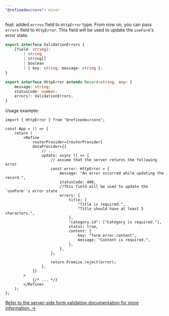 ```yaml
---
"@refinedev/core": minor
---
```


feat: added `errros` field to `HttpError` type.
From now on, you can pass `errors` field to `HttpError`. This field will be used to update the `useForm`'s error state.

```ts
export interface ValidationErrors {
    [field: string]:
        | string
        | string[]
        | boolean
        | { key: string; message: string };
}

export interface HttpError extends Record<string, any> {
    message: string;
    statusCode: number;
    errors?: ValidationErrors;
}
```

Usage example:

```tsx
import { HttpError } from "@refinedev/core";

const App = () => {
    return (
        <Refine
            routerProvider={routerProvider}
            dataProvider={{
                // ...
                update: async () => {
                    // assume that the server returns the following error
                    const error: HttpError = {
                        message: "An error occurred while updating the record.",
                        statusCode: 400,
                        //This field will be used to update the `useForm`'s error state
                        errors: {
                            title: [
                                "Title is required.",
                                "Title should have at least 5 characters.",
                            ],
                            "category.id": ["Category is required."],
                            status: true,
                            content: {
                                key: "form.error.content",
                                message: "Content is required.",
                            },
                        },
                    };

                    return Promise.reject(error);
                },
            }}
        >
            {/* ... */}
        </Refine>
    );
};
```

[Refer to the server-side form validation documentation for more information. →](https://refine.dev/docs/advanced-tutorials/forms/server-side-form-validation/)
